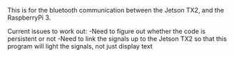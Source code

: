 This is for the bluetooth communication between the Jetson TX2, and the RaspberryPi 3. 

Current issues to work out:
-Need to figure out whether the code is persistent or not
-Need to link the signals up to the Jetson TX2 so that this program will light the signals, not just display text